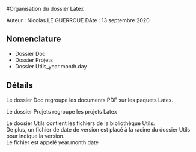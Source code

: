 #Organisation du dossier Latex

Auteur : Nicolas LE GUERROUE
DAte : 13 septembre 2020

## Nomenclature

- Dossier Doc 
- Dossier Projets
- Dossier Utils_year.month.day

## Détails

Le dossier Doc regroupe les documents PDF sur les paquets Latex.

Le dossier Projets regroupe les projets Latex

Le doosier Utils contient les fichiers de la bibliothèque Utils.  
De plus, un fichier de date de version est placé à la racine du dossier Utils pour indique la version.  
Le fichier est appelé year.month.date

